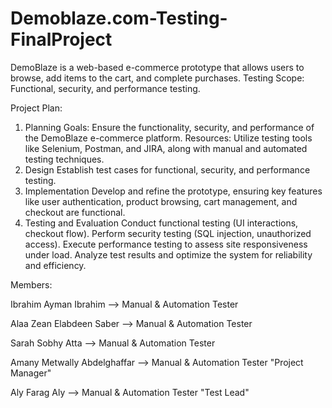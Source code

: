 # Demoblaze.com-Testing-FinalProject
DemoBlaze is a web-based e-commerce prototype that allows users to browse, add items to the cart, and complete purchases.
Testing Scope: Functional, security, and performance testing.

Project Plan:
1. Planning
Goals: Ensure the functionality, security, and performance of the DemoBlaze e-commerce platform.
Resources: Utilize testing tools like Selenium, Postman, and JIRA, along with manual and automated testing techniques.
2. Design
Establish test cases for functional, security, and performance testing.
3. Implementation
Develop and refine the prototype, ensuring key features like user authentication, product browsing, cart management, and checkout are functional.
4. Testing and Evaluation
Conduct functional testing (UI interactions, checkout flow).
Perform security testing (SQL injection, unauthorized access).
Execute performance testing to assess site responsiveness under load.
Analyze test results and optimize the system for reliability and efficiency.

Members:

Ibrahim Ayman Ibrahim --> Manual & Automation Tester 

Alaa Zean Elabdeen Saber --> Manual & Automation Tester

Sarah Sobhy Atta --> Manual & Automation Tester

Amany Metwally Abdelghaffar --> Manual & Automation Tester "Project Manager" 

Aly Farag Aly --> Manual & Automation Tester "Test Lead"


